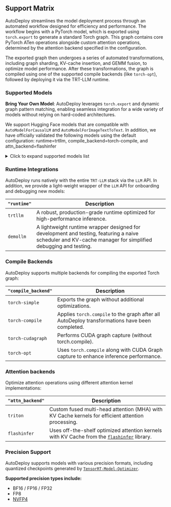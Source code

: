 ## Support Matrix

AutoDeploy streamlines the model deployment process through an automated workflow designed for efficiency and performance. The workflow begins with a PyTorch model, which is exported using `torch.export` to generate a standard Torch graph. This graph contains core PyTorch ATen operations alongside custom attention operations, determined by the attention backend specified in the configuration.

The exported graph then undergoes a series of automated transformations, including graph sharding, KV-cache insertion, and GEMM fusion, to optimize model performance. After these transformations, the graph is compiled using one of the supported compile backends (like `torch-opt`), followed by deploying it via the TRT-LLM runtime.

### Supported Models

**Bring Your Own Model**: AutoDeploy leverages `torch.export` and dynamic graph pattern matching, enabling seamless integration for a wide variety of models without relying on hard-coded architectures.

We support Hugging Face models that are compatible with `AutoModelForCausalLM` and `AutoModelForImageTextToText`.
In addition, we have officially validated the following models using the default configuration: runtime=trtllm, compile_backend=torch-compile, and attn_backend=flashinfer

<details>
<summary>Click to expand supported models list</summary>

- Qwen/QwQ-32B
- Qwen/Qwen2.5-0.5B-Instruct
- Qwen/Qwen2.5-1.5B-Instruct
- Qwen/Qwen2.5-3B-Instruct
- Qwen/Qwen2.5-7B-Instruct
- Qwen/Qwen3-0.6B
- Qwen/Qwen3-235B-A22B
- Qwen/Qwen3-30B-A3B
- Qwen/Qwen3-4B
- Qwen/Qwen3-8B
- TinyLlama/TinyLlama-1.1B-Chat-v1.0
- apple/OpenELM-1_1B-Instruct
- apple/OpenELM-270M-Instruct
- apple/OpenELM-3B-Instruct
- apple/OpenELM-450M-Instruct
- bigcode/starcoder2-15b-instruct-v0.1
- bigcode/starcoder2-7b
- deepseek-ai/DeepSeek-Prover-V1.5-SFT
- deepseek-ai/DeepSeek-Prover-V2-7B
- deepseek-ai/DeepSeek-R1-Distill-Llama-70B
- deepseek-ai/DeepSeek-R1-Distill-Qwen-1.5B
- deepseek-ai/DeepSeek-R1-Distill-Qwen-32B
- google/codegemma-7b-it
- google/gemma-1.1-7b-it
- google/gemma-2-27b-it
- google/gemma-2-2b-it
- google/gemma-2-9b-it
- google/gemma-2b
- google/gemma-3-1b-it
- ibm-granite/granite-3.1-2b-instruct
- ibm-granite/granite-3.1-8b-instruct
- ibm-granite/granite-3.3-2b-instruct
- ibm-granite/granite-3.3-8b-instruct
- ibm-granite/granite-guardian-3.1-2b
- ibm-granite/granite-guardian-3.2-5b
- meta-llama/CodeLlama-34b-Instruct-hf
- meta-llama/CodeLlama-7b-Instruct-hf
- meta-llama/CodeLlama-7b-Python-hf
- meta-llama/Llama-2-13b-chat-hf
- meta-llama/Llama-2-7b-chat-hf
- meta-llama/Llama-3.1-8B-Instruct
- meta-llama/Llama-3.2-1B-Instruct
- meta-llama/Llama-3.2-3B-Instruct
- meta-llama/Llama-3.3-70B-Instruct
- meta-llama/Llama-4-Maverick-17B-128E-Instruct
- meta-llama/Llama-4-Scout-17B-16E-Instruct
- microsoft/Phi-3-medium-128k-instruct
- microsoft/Phi-3-medium-4k-instruct
- microsoft/Phi-4-mini-instruct
- microsoft/Phi-4-mini-reasoning
- microsoft/Phi-4-reasoning
- microsoft/Phi-4-reasoning-plus
- microsoft/phi-4
- mistralai/Codestral-22B-v0.1
- mistralai/Mistral-7B-Instruct-v0.2
- mistralai/Mistral-7B-Instruct-v0.3
- mistralai/Mixtral-8x22B-Instruct-v0.1
- nvidia/Llama-3.1-405B-Instruct-FP8
- nvidia/Llama-3.1-70B-Instruct-FP8
- nvidia/Llama-3.1-8B-Instruct-FP8
- nvidia/Llama-3.1-Minitron-4B-Depth-Base
- nvidia/Llama-3.1-Minitron-4B-Width-Base
- nvidia/Llama-3.1-Nemotron-70B-Instruct-HF
- nvidia/Llama-3.1-Nemotron-Nano-8B-v1
- nvidia/Llama-3_1-Nemotron-51B-Instruct
- nvidia/Llama-3_1-Nemotron-Ultra-253B-v1
- nvidia/Llama-3_1-Nemotron-Ultra-253B-v1-FP8
- nvidia/Llama-3_3-Nemotron-Super-49B-v1
- nvidia/Mistral-NeMo-Minitron-8B-Base
- perplexity-ai/r1-1776-distill-llama-70b

</details>

### Runtime Integrations

AutoDeploy runs natively with the entire `TRT-LLM` stack via the `LLM` API. In addition, we provide a light-weight wrapper of the `LLM` API for onboarding and debugging new models:

| `"runtime"` | Description |
|-------------|-------------|
| `trtllm`    | A robust, production-grade runtime optimized for high-performance inference. |
| `demollm`   | A lightweight runtime wrapper designed for development and testing, featuring a naive scheduler and KV-cache manager for simplified debugging and testing. |

### Compile Backends

AutoDeploy supports multiple backends for compiling the exported Torch graph:

| `"compile_backend"` | Description |
|--------------------|-------------|
| `torch-simple`     | Exports the graph without additional optimizations. |
| `torch-compile`    | Applies `torch.compile` to the graph after all AutoDeploy transformations have been completed. |
| `torch-cudagraph`  | Performs CUDA graph capture (without torch.compile). |
| `torch-opt`        | Uses `torch.compile` along with CUDA Graph capture to enhance inference performance. |

### Attention backends

Optimize attention operations using different attention kernel implementations:

| `"attn_backend"` | Description |
|----------------------|-------------|
| `triton` | Custom fused multi-head attention (MHA) with KV Cache kernels for efficient attention processing. |
| `flashinfer`         | Uses off-the-shelf optimized attention kernels with KV Cache from the [`flashinfer`](https://github.com/flashinfer-ai/flashinfer.git) library. |

### Precision Support

AutoDeploy supports models with various precision formats, including quantized checkpoints generated by [`TensorRT-Model-Optimizer`](https://github.com/NVIDIA/TensorRT-Model-Optimizer).

**Supported precision types include:**

- BF16 / FP16 / FP32
- FP8
- [NVFP4](https://www.nvidia.com/en-us/data-center/technologies/blackwell-architecture/)
